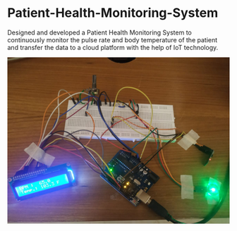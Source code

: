 # Patient-Health-Monitoring-System
Designed and developed a Patient Health Monitoring System to continuously monitor the pulse rate and body temperature of the patient and transfer the data to a cloud platform with the help of IoT technology.


![](Image2.jpeg)
